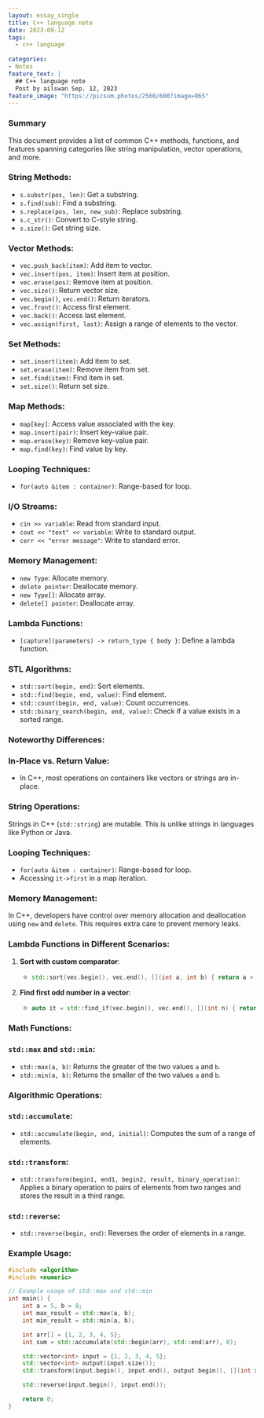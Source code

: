 ```yaml
---
layout: essay_single
title: C++ language note
date: 2023-09-12
tags:
  - c++ language
 
categories:
- Notes
feature_text: |
  ## C++ language note
  Post by ailswan Sep. 12, 2023
feature_image: "https://picsum.photos/2560/600?image=865"
---
```


### Summary
This document provides a list of common C++ methods, functions, and features spanning categories like string manipulation, vector operations, and more.

### **String Methods**:
- `s.substr(pos, len)`: Get a substring.
- `s.find(sub)`: Find a substring.
- `s.replace(pos, len, new_sub)`: Replace substring.
- `s.c_str()`: Convert to C-style string.
- `s.size()`: Get string size.

### **Vector Methods**:
- `vec.push_back(item)`: Add item to vector.
- `vec.insert(pos, item)`: Insert item at position.
- `vec.erase(pos)`: Remove item at position.
- `vec.size()`: Return vector size.
- `vec.begin()`, `vec.end()`: Return iterators.
- `vec.front()`: Access first element.
- `vec.back()`: Access last element.
- `vec.assign(first, last)`: Assign a range of elements to the vector.

### **Set Methods**:
- `set.insert(item)`: Add item to set.
- `set.erase(item)`: Remove item from set.
- `set.find(item)`: Find item in set.
- `set.size()`: Return set size.

### **Map Methods**:
- `map[key]`: Access value associated with the key.
- `map.insert(pair)`: Insert key-value pair.
- `map.erase(key)`: Remove key-value pair.
- `map.find(key)`: Find value by key.

### **Looping Techniques**:
- `for(auto &item : container)`: Range-based for loop.

### **I/O Streams**:
- `cin >> variable`: Read from standard input.
- `cout << "text" << variable`: Write to standard output.
- `cerr << "error message"`: Write to standard error.

### **Memory Management**:
- `new Type`: Allocate memory.
- `delete pointer`: Deallocate memory.
- `new Type[]`: Allocate array.
- `delete[] pointer`: Deallocate array.

### **Lambda Functions**:
- `[capture](parameters) -> return_type { body }`: Define a lambda function.

### **STL Algorithms**:
- `std::sort(begin, end)`: Sort elements.
- `std::find(begin, end, value)`: Find element.
- `std::count(begin, end, value)`: Count occurrences.
- `std::binary_search(begin, end, value)`: Check if a value exists in a sorted range.

### **Noteworthy Differences**:

### **In-Place vs. Return Value**:
- In C++, most operations on containers like vectors or strings are in-place.

### **String Operations**:
Strings in C++ (`std::string`) are mutable. This is unlike strings in languages like Python or Java.

### **Looping Techniques**:
- `for(auto &item : container)`: Range-based for loop.
- Accessing `it->first` in a map iteration.

### **Memory Management**:
In C++, developers have control over memory allocation and deallocation using `new` and `delete`. This requires extra care to prevent memory leaks.

### **Lambda Functions in Different Scenarios**:

1. **Sort with custom comparator**:
    - ```cpp
      std::sort(vec.begin(), vec.end(), [](int a, int b) { return a > b; });
      ```

2. **Find first odd number in a vector**:
    - ```cpp
      auto it = std::find_if(vec.begin(), vec.end(), [](int n) { return n % 2 != 0; });
      ```

### **Math Functions**:

### `std::max` and `std::min`:
- `std::max(a, b)`: Returns the greater of the two values `a` and `b`.
- `std::min(a, b)`: Returns the smaller of the two values `a` and `b`.

### **Algorithmic Operations**:

### `std::accumulate`:
- `std::accumulate(begin, end, initial)`: Computes the sum of a range of elements.

### `std::transform`:
- `std::transform(begin1, end1, begin2, result, binary_operation)`: Applies a binary operation to pairs of elements from two ranges and stores the result in a third range.

### `std::reverse`:
- `std::reverse(begin, end)`: Reverses the order of elements in a range.

### Example Usage:

```cpp
#include <algorithm>
#include <numeric>

// Example usage of std::max and std::min
int main() {
    int a = 5, b = 8;
    int max_result = std::max(a, b);
    int min_result = std::min(a, b);

    int arr[] = {1, 2, 3, 4, 5};
    int sum = std::accumulate(std::begin(arr), std::end(arr), 0);

    std::vector<int> input = {1, 2, 3, 4, 5};
    std::vector<int> output(input.size());
    std::transform(input.begin(), input.end(), output.begin(), [](int x) { return x * 2; });

    std::reverse(input.begin(), input.end());

    return 0;
}
